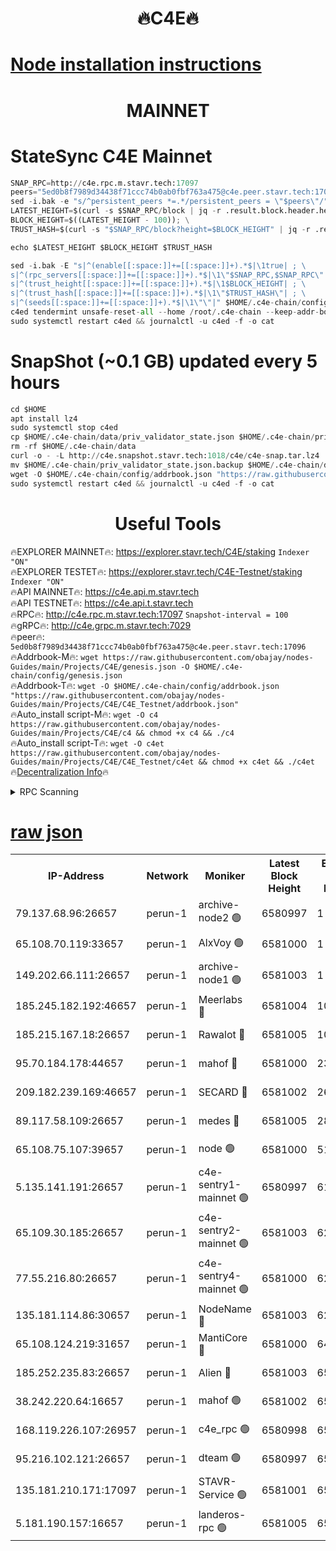 <h1 align="center"> 🔥C4E🔥</h1>

[Node installation instructions](https://github.com/obajay/nodes-Guides/tree/main/Projects/C4E)
=

<h1 align="center"> MAINNET</h1>

# StateSync C4E Mainnet
```python
SNAP_RPC=http://c4e.rpc.m.stavr.tech:17097
peers="5ed0b8f7989d34438f71ccc74b0ab0fbf763a475@c4e.peer.stavr.tech:17096"
sed -i.bak -e "s/^persistent_peers *=.*/persistent_peers = \"$peers\"/" $HOME/.c4e-chain/config/config.toml
LATEST_HEIGHT=$(curl -s $SNAP_RPC/block | jq -r .result.block.header.height); \
BLOCK_HEIGHT=$((LATEST_HEIGHT - 100)); \
TRUST_HASH=$(curl -s "$SNAP_RPC/block?height=$BLOCK_HEIGHT" | jq -r .result.block_id.hash)

echo $LATEST_HEIGHT $BLOCK_HEIGHT $TRUST_HASH

sed -i.bak -E "s|^(enable[[:space:]]+=[[:space:]]+).*$|\1true| ; \
s|^(rpc_servers[[:space:]]+=[[:space:]]+).*$|\1\"$SNAP_RPC,$SNAP_RPC\"| ; \
s|^(trust_height[[:space:]]+=[[:space:]]+).*$|\1$BLOCK_HEIGHT| ; \
s|^(trust_hash[[:space:]]+=[[:space:]]+).*$|\1\"$TRUST_HASH\"| ; \
s|^(seeds[[:space:]]+=[[:space:]]+).*$|\1\"\"|" $HOME/.c4e-chain/config/config.toml
c4ed tendermint unsafe-reset-all --home /root/.c4e-chain --keep-addr-book
sudo systemctl restart c4ed && journalctl -u c4ed -f -o cat
```
# SnapShot (~0.1 GB) updated every 5 hours
```python
cd $HOME
apt install lz4
sudo systemctl stop c4ed
cp $HOME/.c4e-chain/data/priv_validator_state.json $HOME/.c4e-chain/priv_validator_state.json.backup
rm -rf $HOME/.c4e-chain/data
curl -o - -L http://c4e.snapshot.stavr.tech:1018/c4e/c4e-snap.tar.lz4 | lz4 -c -d - | tar -x -C $HOME/.c4e-chain --strip-components 2
mv $HOME/.c4e-chain/priv_validator_state.json.backup $HOME/.c4e-chain/data/priv_validator_state.json
wget -O $HOME/.c4e-chain/config/addrbook.json "https://raw.githubusercontent.com/obajay/nodes-Guides/main/Projects/C4E/addrbook.json"
sudo systemctl restart c4ed && journalctl -u c4ed -f -o cat
```
 <h1 align="center"> Useful Tools</h1>

🔥EXPLORER MAINNET🔥:  https://explorer.stavr.tech/C4E/staking            `Indexer "ON"` \
🔥EXPLORER TESTET🔥:   https://explorer.stavr.tech/C4E-Testnet/staking     `Indexer "ON"` \
🔥API MAINNET🔥:       https://c4e.api.m.stavr.tech \
🔥API TESTNET🔥:       https://c4e.api.t.stavr.tech \
🔥RPC🔥:               http://c4e.rpc.m.stavr.tech:17097                  `Snapshot-interval = 100` \
🔥gRPC🔥:              http://c4e.grpc.m.stavr.tech:7029 \
🔥peer🔥:              `5ed0b8f7989d34438f71ccc74b0ab0fbf763a475@c4e.peer.stavr.tech:17096` \
🔥Addrbook-M🔥:    ```wget https://raw.githubusercontent.com/obajay/nodes-Guides/main/Projects/C4E/genesis.json -O $HOME/.c4e-chain/config/genesis.json``` \
🔥Addrbook-T🔥:    ```wget -O $HOME/.c4e-chain/config/addrbook.json "https://raw.githubusercontent.com/obajay/nodes-Guides/main/Projects/C4E/C4E_Testnet/addrbook.json"``` \
🔥Auto_install script-M🔥: ```wget -O c4 https://raw.githubusercontent.com/obajay/nodes-Guides/main/Projects/C4E/c4 && chmod +x c4 && ./c4``` \
🔥Auto_install script-T🔥: ```wget -O c4et https://raw.githubusercontent.com/obajay/nodes-Guides/main/Projects/C4E/C4E_Testnet/c4et && chmod +x c4et && ./c4et``` \
🔥[Decentralization Info](https://github.com/obajay/StateSync-snapshots/tree/main/Projects/C4E/Decentralization)🔥




<details>
<summary>RPC Scanning</summary>

<h2 align="center"> We scan nodes in real time every 4 hours. And we provide the final result of RPC endpoints.
We cannot influence the operation of these nodes in any way. </h2>


```python
If Voting Power is higher than 0 --> then the Node is a validator of the network and may be subject to attack and be a potential threat to the chain.
```
```python
We marked such validators with a red symbol
```

</details>

[raw json](https://rpc-check.c4e.stavr.tech/c4e/rpc-c4e-result.json)
=



<table><tr><th>IP-Address</th><th>Network</th><th>Moniker</th><th>Latest Block Height</th><th>Earliest Block Height</th><th>Catching Up</th><th>Tx Index</th><th>Voting Power</th><th>Scan Time</th></tr><tr><td>79.137.68.96:26657</td><td>perun-1</td><td>archive-node2 🟢</td><td>6580997</td><td>1</td><td>False</td><td>on</td><td>0</td><td>2024-01-04T06:15:46.131755815UTC</td></tr><tr><td>65.108.70.119:33657</td><td>perun-1</td><td>AlxVoy 🟢</td><td>6581000</td><td>1</td><td>False</td><td>on</td><td>0</td><td>2024-01-04T06:16:00.344341571UTC</td></tr><tr><td>149.202.66.111:26657</td><td>perun-1</td><td>archive-node1 🟢</td><td>6581003</td><td>1</td><td>False</td><td>on</td><td>0</td><td>2024-01-04T06:16:16.638559545UTC</td></tr><tr><td>185.245.182.192:46657</td><td>perun-1</td><td>Meerlabs 🔴</td><td>6581004</td><td>1051501</td><td>False</td><td>on</td><td>493550</td><td>2024-01-04T06:16:22.426136962UTC</td></tr><tr><td>185.215.167.18:26657</td><td>perun-1</td><td>Rawalot 🔴</td><td>6581005</td><td>1090501</td><td>False</td><td>on</td><td>579034</td><td>2024-01-04T06:16:34.082350559UTC</td></tr><tr><td>95.70.184.178:44657</td><td>perun-1</td><td>mahof 🔴</td><td>6581000</td><td>2342001</td><td>False</td><td>off</td><td>1357006</td><td>2024-01-04T06:15:59.680682903UTC</td></tr><tr><td>209.182.239.169:46657</td><td>perun-1</td><td>SECARD 🔴</td><td>6581002</td><td>2616101</td><td>False</td><td>off</td><td>675729</td><td>2024-01-04T06:16:13.861877270UTC</td></tr><tr><td>89.117.58.109:26657</td><td>perun-1</td><td>medes 🔴</td><td>6581005</td><td>2826001</td><td>False</td><td>off</td><td>471345</td><td>2024-01-04T06:16:29.208148899UTC</td></tr><tr><td>65.108.75.107:39657</td><td>perun-1</td><td>node 🟢</td><td>6581000</td><td>5198801</td><td>False</td><td>on</td><td>0</td><td>2024-01-04T06:16:02.782628768UTC</td></tr><tr><td>5.135.141.191:26657</td><td>perun-1</td><td>c4e-sentry1-mainnet 🟢</td><td>6580997</td><td>6198001</td><td>False</td><td>on</td><td>0</td><td>2024-01-04T06:15:45.346975343UTC</td></tr><tr><td>65.109.30.185:26657</td><td>perun-1</td><td>c4e-sentry2-mainnet 🟢</td><td>6581003</td><td>6238301</td><td>False</td><td>on</td><td>0</td><td>2024-01-04T06:16:22.099357846UTC</td></tr><tr><td>77.55.216.80:26657</td><td>perun-1</td><td>c4e-sentry4-mainnet 🟢</td><td>6581000</td><td>6241001</td><td>False</td><td>on</td><td>0</td><td>2024-01-04T06:16:00.013875984UTC</td></tr><tr><td>135.181.114.86:30657</td><td>perun-1</td><td>NodeName 🔴</td><td>6581003</td><td>6284301</td><td>False</td><td>off</td><td>333717</td><td>2024-01-04T06:16:17.043547352UTC</td></tr><tr><td>65.108.124.219:31657</td><td>perun-1</td><td>MantiCore 🔴</td><td>6581000</td><td>6481000</td><td>False</td><td>off</td><td>837882</td><td>2024-01-04T06:15:59.059310371UTC</td></tr><tr><td>185.252.235.83:26657</td><td>perun-1</td><td>Alien 🔴</td><td>6581003</td><td>6502501</td><td>False</td><td>on</td><td>380508</td><td>2024-01-04T06:16:17.459262390UTC</td></tr><tr><td>38.242.220.64:16657</td><td>perun-1</td><td>mahof 🟢</td><td>6581002</td><td>6545801</td><td>False</td><td>off</td><td>0</td><td>2024-01-04T06:16:14.228397440UTC</td></tr><tr><td>168.119.226.107:26957</td><td>perun-1</td><td>c4e_rpc 🟢</td><td>6580998</td><td>6554001</td><td>False</td><td>on</td><td>0</td><td>2024-01-04T06:15:52.522371441UTC</td></tr><tr><td>95.216.102.121:26657</td><td>perun-1</td><td>dteam 🟢</td><td>6580997</td><td>6570001</td><td>False</td><td>on</td><td>0</td><td>2024-01-04T06:15:45.727468801UTC</td></tr><tr><td>135.181.210.171:17097</td><td>perun-1</td><td>STAVR-Service 🟢</td><td>6581001</td><td>6578001</td><td>False</td><td>on</td><td>0</td><td>2024-01-04T06:16:05.258111175UTC</td></tr><tr><td>5.181.190.157:16657</td><td>perun-1</td><td>landeros-rpc 🟢</td><td>6581005</td><td>6579001</td><td>False</td><td>on</td><td>0</td><td>2024-01-04T06:16:33.707500564UTC</td></tr></table>

